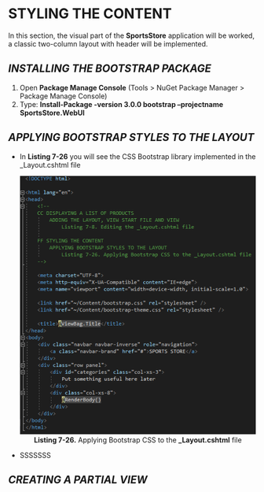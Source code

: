 <h1>STYLING THE CONTENT</h1>
<p>In this section, the visual part of the <b>SportsStore</b> application will be worked, a classic two-column layout with header will be implemented.</p>

<h2><i>INSTALLING THE BOOTSTRAP PACKAGE</i></h2>
<ol>
	<li>
		Open <b>Package Manage Console</b> (Tools > NuGet Package Manager > Package Manage Console)
	</li>
	<li>
		Type: <b>Install-Package -version 3.0.0 bootstrap –projectname SportsStore.WebUI</b>
	</li>
</ol>

<h2><i>APPLYING BOOTSTRAP STYLES TO THE LAYOUT</i></h2>
    <ul>
        <li>
            In <b>Listing 7-26</b> you will see the CSS Bootstrap library implemented in the _Layout.cshtml file
            <p align="center">
                <img src="Pictures/Listing 7-26.png" /><br />
                <b>Listing 7-26.</b> Applying Bootstrap CSS to the <b>_Layout.cshtml</b> file
            </p>
        </li>
        <li>
            SSSSSSS
        </li>        
    </ul>

<h2><i>CREATING A PARTIAL VIEW</i></h2>
